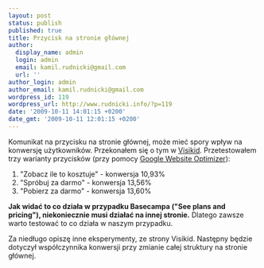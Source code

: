 ```yaml
---
layout: post
status: publish
published: true
title: Przycisk na stronie głównej
author:
  display_name: admin
  login: admin
  email: kamil.rudnicki@gmail.com
  url: ''
author_login: admin
author_email: kamil.rudnicki@gmail.com
wordpress_id: 119
wordpress_url: http://www.rudnicki.info/?p=119
date: '2009-10-11 14:01:15 +0200'
date_gmt: '2009-10-11 12:01:15 +0200'
---
```

<p>Komunikat na przycisku na stronie głównej, może mieć spory wpływ na konwersję użytkowników. Przekonałem się o tym w <a href="http://visikid.pl">Visikid</a>. Przetestowałem trzy warianty przycisków (przy pomocy <a href="http://www.Google.com/WebsiteOptimizer">Google Website Optimizer</a>):</p>
<ol>
<li>"Zobacz ile to kosztuje" - konwersja 10,93%</li>
<li>"Spróbuj za darmo" - konwersja 13,56%</li>
<li>"Pobierz za darmo" - konwersja 13,60%</li>
</ol>
<p><strong>Jak widać to co działa w przypadku Basecampa ("See plans and pricing"), niekoniecznie musi działać na innej stronie.</strong> Dlatego zawsze warto testować to co działa w naszym przypadku.</p>
<p>Za niedługo opiszę inne eksperymenty, ze strony Visikid. Następny będzie dotyczył współczynnika konwersji przy zmianie całej struktury na stronie głównej.</p>
